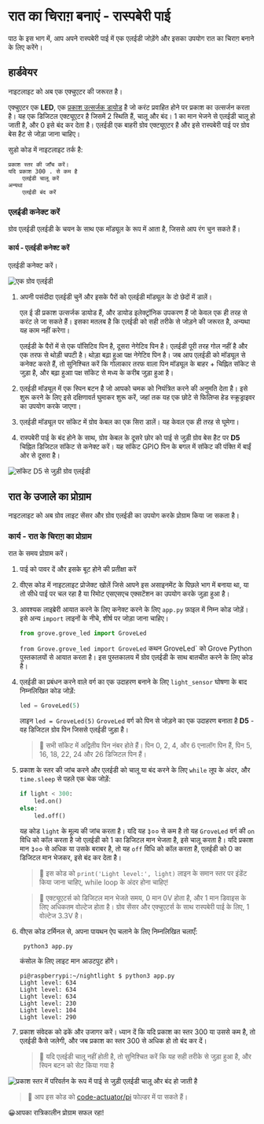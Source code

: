# रात का चिराग़ बनाएं - रास्पबेरी पाई

पाठ के इस भाग में, आप अपने रास्पबेरी पाई में एक एलईडी जोड़ेंगे और इसका उपयोग रात का चिराग़ बनाने के लिए करेंगे।

## हार्डवेयर

नाइटलाइट को अब एक एक्चुएटर की जरूरत है।

एक्चुएटर एक **LED**, एक [प्रकाश उत्सर्जक डायोड](https://wikipedia.org/wiki/Light-emmitting_diode) है जो करंट प्रवाहित होने पर प्रकाश का उत्सर्जन करता है। यह एक डिजिटल एक्ट्यूएटर है जिसमें 2 स्थिति हैं, चालू और बंद। 1 का मान भेजने से एलईडी चालू हो जाती है, और 0 इसे बंद कर देता है। एलईडी एक बाहरी ग्रोव एक्ट्यूएटर है और इसे रास्पबेरी पाई पर ग्रोव बेस हैट से जोड़ा जाना चाहिए।

सुडो कोड में नाइटलाइट तर्क है:

```आउटपुट
प्रकाश स्तर की जाँच करें।
यदि प्रकाश 300 . से कम है
    एलईडी चालू करें
अन्यथा
    एलईडी बंद करें
```

### एलईडी कनेक्ट करें

ग्रोव एलईडी एलईडी के चयन के साथ एक मॉड्यूल के रूप में आता है, जिससे आप रंग चुन सकते हैं।

#### कार्य - एलईडी कनेक्ट करें

एलईडी कनेक्ट करें।

![एक ग्रोव एलईडी](../../../images/grove-led.png)

1. अपनी पसंदीदा एलईडी चुनें और इसके पैरों को एलईडी मॉड्यूल के दो छेदों में डालें।

    एल ई डी प्रकाश उत्सर्जक डायोड हैं, और डायोड इलेक्ट्रॉनिक उपकरण हैं जो केवल एक ही तरह से करंट ले जा सकते हैं। इसका मतलब है कि एलईडी को सही तरीके से जोड़ने की जरूरत है, अन्यथा यह काम नहीं करेगा।

    एलईडी के पैरों में से एक पॉसिटिव पिन है, दूसरा नेगेटिव पिन है। एलईडी पूरी तरह गोल नहीं है और एक तरफ से थोड़ी चपटी है। थोड़ा बढ़ा हुआ पक्ष नेगेटिव पिन है। जब आप एलईडी को मॉड्यूल से कनेक्ट करते हैं, तो सुनिश्चित करें कि गोलाकार तरफ वाला पिन मॉड्यूल के बाहर + चिह्नित सॉकेट से जुड़ा है, और बढ़ा हुआा पक्ष सॉकेट से मध्य के करीब जुड़ा हुआ है।

1. एलईडी मॉड्यूल में एक स्पिन बटन है जो आपको चमक को नियंत्रित करने की अनुमति देता है। इसे शुरू करने के लिए इसे दक्षिणावर्त घुमाकर शुरू करें, जहां तक ​​​​यह एक छोटे से फिलिप्स हेड स्क्रूड्राइवर का उपयोग करके जाएगा।

1. एलईडी मॉड्यूल पर सॉकेट में ग्रोव केबल का एक सिरा डालें। यह केवल एक ही तरह से घूमेगा।

1. रास्पबेरी पाई के बंद होने के साथ, ग्रोव केबल के दूसरे छोर को पाई से जुड़ी ग्रोव बेस हैट पर **D5** चिह्नित डिजिटल सॉकेट से कनेक्ट करें। यह सॉकेट GPIO पिन के बगल में सॉकेट की पंक्ति में बाईं ओर से दूसरा है।

![सॉकेट D5 से जुड़ी ग्रोव एलईडी](../../../images/pi-led.png)

## रात के उजाले का प्रोग्राम

नाइटलाइट को अब ग्रोव लाइट सेंसर और ग्रोव एलईडी का उपयोग करके प्रोग्राम किया जा सकता है।

### कार्य - रात के चिराग़ का प्रोग्राम

रात के समय प्रोग्राम करें।

1. पाई को पावर दें और इसके बूट होने की प्रतीक्षा करें

1. वीएस कोड में नाइटलाइट प्रोजेक्ट खोलें जिसे आपने इस असाइनमेंट के पिछले भाग में बनाया था, या तो सीधे पाई पर चल रहा है या रिमोट एसएसएच एक्सटेंशन का उपयोग करके जुड़ा हुआ है।

1. आवश्यक लाइब्रेरी आयात करने के लिए कनेक्ट करने के लिए `app.py` फ़ाइल में निम्न कोड जोड़ें। इसे अन्य `import` लाइनों के नीचे, शीर्ष पर जोड़ा जाना चाहिए।

    ```python
    from grove.grove_led import GroveLed
    ```

    `from Grove.grove_led import GroveLed` कथन GroveLed` को Grove Python पुस्तकालयों से आयात करता है। इस पुस्तकालय में ग्रोव एलईडी के साथ बातचीत करने के लिए कोड है।

1. एलईडी का प्रबंधन करने वाले वर्ग का एक उदाहरण बनाने के लिए `light_sensor` घोषणा के बाद निम्नलिखित कोड जोड़ें:

    ```python
    led = GroveLed(5)
    ```

    लाइन `led = GroveLed(5)` `GroveLed` वर्ग को पिन से जोड़ने का एक उदाहरण बनाता है **D5** - वह डिजिटल ग्रोव पिन जिससे एलईडी जुड़ा है।

    > 💁 सभी सॉकेट में अद्वितीय पिन नंबर होते हैं। पिन 0, 2, 4, और 6 एनालॉग पिन हैं, पिन 5, 16, 18, 22, 24 और 26 डिजिटल पिन हैं।

1. प्रकाश के स्तर की जांच करने और एलईडी को चालू या बंद करने के लिए `while` लूप के अंदर, और `time.sleep` से पहले एक चेक जोड़ें:

    ```python
    if light < 300:
        led.on()
    else:
        led.off()
    ```

    यह कोड `light` के मूल्य की जांच करता है। यदि यह ३०० से कम है तो यह `GroveLed` वर्ग की `on` विधि को कॉल करता है जो एलईडी को 1 का डिजिटल मान भेजता है, इसे चालू करता है। यदि प्रकाश मान ३०० से अधिक या उसके बराबर है, तो यह `off` विधि को कॉल करता है, एलईडी को 0 का डिजिटल मान भेजकर, इसे बंद कर देता है।

    > 💁 इस कोड को `print('Light level:', light)` लाइन के समान स्तर पर इंडेंट किया जाना चाहिए, while loop के अंदर होना चाहिए!

    > 💁 एक्ट्यूएटर्स को डिजिटल मान भेजते समय, 0 मान 0V होता है, और 1 मान डिवाइस के लिए अधिकतम वोल्टेज होता है। ग्रोव सेंसर और एक्चुएटर्स के साथ रास्पबेरी पाई के लिए, 1 वोल्टेज 3.3V है।

1. वीएस कोड टर्मिनल से, अपना पायथन ऐप चलाने के लिए निम्नलिखित चलाएँ:

   ```sh
    python3 app.py
    ```

    कंसोल के लिए लाइट मान आउटपुट होंगे।

    ```output
    pi@raspberrypi:~/nightlight $ python3 app.py 
    Light level: 634
    Light level: 634
    Light level: 634
    Light level: 230
    Light level: 104
    Light level: 290
    ```

1. प्रकाश संवेदक को ढकें और उजागर करें। ध्यान दें कि यदि प्रकाश का स्तर 300 या उससे कम है, तो एलईडी कैसे जलेगी, और जब प्रकाश का स्तर 300 से अधिक हो तो बंद कर दें।

    > 💁 यदि एलईडी चालू नहीं होती है, तो सुनिश्चित करें कि यह सही तरीके से जुड़ा हुआ है, और स्पिन बटन को सेट किया गया है
    
![प्रकाश स्तर में परिवर्तन के रूप में पाई से जुड़ी एलईडी चालू और बंद हो जाती है](../../../images/pi-running-assignment-1-1.gif)

> 💁 आप इस कोड को [code-actuator/pi](code-actuator/pi) फोल्डर में पा सकते हैं।

😀आपका रात्रिकालीन प्रोग्राम सफल रहा!

